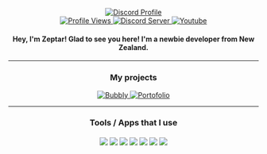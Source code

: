 <p align="center">
  <a href="https://discord.com/users/893211748767768606">
    <img title="Discord Profile" src="https://discord.c99.nl/widget/theme-3/893211748767768606.png">
  </a>
  <br>
  <a href="https://github.com/Zeptar1069">
    <img title="Profile Views" src="https://komarev.com/ghpvc/?username=Zeptar1069&color=347deb">
  </a>
  <a href="https://discord.gg/Y8xC3PrH9m">
    <img title="Discord Server" src="https://img.shields.io/discord/942224613616787456?label=Discord+Community&logo=discord&logoColor=fafafa&color=347deb">
  </a>
  <a href="https://www.youtube.com/channel/UCIpThIKqMh0LQ01ThN4mikA">
    <img title="Youtube" src="https://img.shields.io/youtube/channel/subscribers/UCIpThIKqMh0LQ01ThN4mikA?label=YouTube&logo=youtube&logoColor=fafafa&style=flat&color=347deb">
  </a>
</p>

<h4 align="center">Hey, I'm Zeptar! Glad to see you here! I'm a newbie developer from New Zealand.</h4>

----

<h3 align="center">My projects</h4>
<p align="center">
  <a href="https://discord.com/api/oauth2/authorize?client_id=933133176145080340&permissions=8&scope=bot%20applications.commands">
    <img title="Bubbly" src="https://i.ibb.co/3BB83yQ/image-2.png">
  </a>
  <a href="https://zeptar.is-a.dev">
    <img title="Portofolio" src="https://i.ibb.co/NTvTvMj/image.png">
  </a>
</p>

----

<h3 align="center">
  Tools / Apps that I use
  <br><br>
  <img src="https://img.shields.io/badge/node.js%20-%2343853D.svg?&style=for-the-badge&logo=node.js&logoColor=white">
  <img src="https://img.shields.io/badge/javascript%20-%23323330.svg?&style=for-the-badge&logo=javascript&logoColor=%23F7DF1E">
  <img src="https://img.shields.io/badge/Express.js-000000?style=for-the-badge&logo=express&logoColor=white">
  <img src="https://img.shields.io/badge/html5%20-%23E34F26.svg?&style=for-the-badge&logo=html5&logoColor=white">
  <img src="https://img.shields.io/badge/css3%20-%231572B6.svg?&style=for-the-badge&logo=css3&logoColor=white">
  <img src="https://img.shields.io/badge/github%20-%23121011.svg?&style=for-the-badge&logo=github&logoColor=white">
  <img src="https://img.shields.io/badge/MongoDB-%234ea94b.svg?&style=for-the-badge&logo=mongodb&logoColor=white">
</h3>

